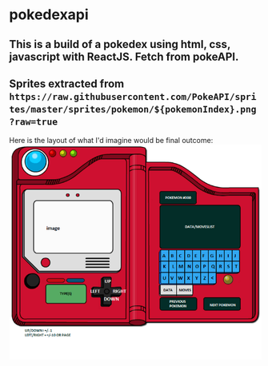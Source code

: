 # pokedexapi

This is a build of a pokedex using html, css, javascript with ReactJS. Fetch from pokeAPI.
---
Sprites extracted from `https://raw.githubusercontent.com/PokeAPI/sprites/master/sprites/pokemon/${pokemonIndex}.png?raw=true`
---
Here is the layout of what I'd imagine would be final outcome:
![Alt text](public/images/pokedexexpandedidea.png "Pokedex")